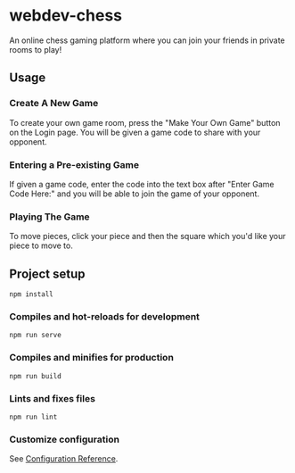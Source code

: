 # webdev-chess
An online chess gaming platform where you can join your friends in private rooms to play!

## Usage
### Create A New Game
To create your own game room, press the "Make Your Own Game" button on the Login page. You will be given a game code to share with your opponent. 

### Entering a Pre-existing Game
If given a game code, enter the code into the text box after "Enter Game Code Here:" and you will be able to join the game of your opponent. 

### Playing The Game
To move pieces, click your piece and then the square which you'd like your piece to move to.



## Project setup
```
npm install
```

### Compiles and hot-reloads for development
```
npm run serve
```

### Compiles and minifies for production
```
npm run build
```

### Lints and fixes files
```
npm run lint
```

### Customize configuration
See [Configuration Reference](https://cli.vuejs.org/config/).
